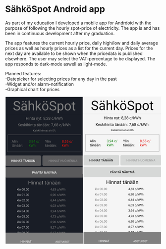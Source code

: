 # SähköSpot Android app 

As part of my education I developed a mobile app for Andrdoid with the purpose of following the hourly spot-price of electricity. The app is and has been in continuous development after my graduation.

The app features the current hourly price, daily high/low and daily average prices as well as hourly prices as a list for the current day. Prices for the next day are available to be shown when the pricedata is published elsewhere. The user may select the VAT-percentage to be displayed. The app responds to dark-mode aswell as light-mode.

Planned features: <br /> 
-Datepicker for selecting prices for any day in the past  <br /> 
-Widget and/or alarm-notification  <br /> 
-Graphical chart for prices  <br /> 

<img src="https://github.com/rmopc/Sahkonhinta/blob/master/Screenshot_20230109-145613.jpg" width=50% height=50%><img src="https://github.com/rmopc/Sahkonhinta/blob/master/Screenshot_20230109-145651.jpg" width=50% height=50%>


